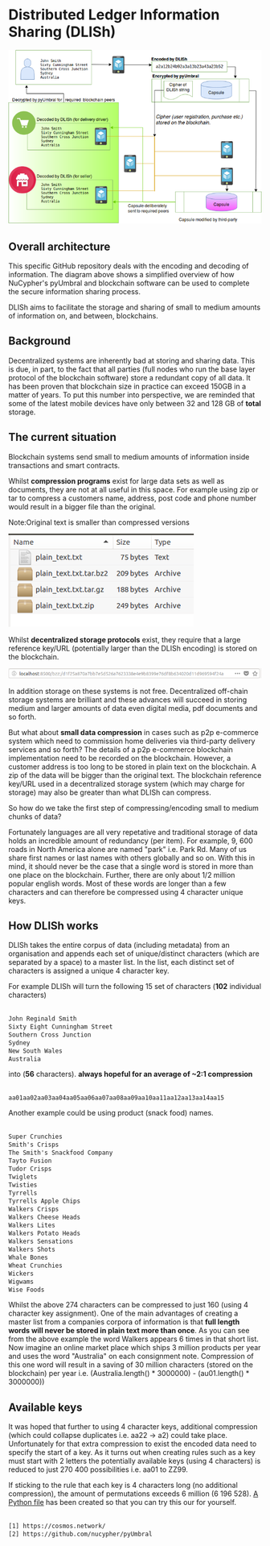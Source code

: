 # Distributed Ledger Information Sharing (DLISh)

![DLISh architecture](https://github.com/CyberMiles/tim-research/blob/master/distributed_ledger_information_sharing_DLISh/images/dlish_architecture.png)

## Overall architecture
This specific GitHub repository deals with the encoding and decoding of information. The diagram above shows a simplified overview of how NuCypher's pyUmbral and blockchain software can be used to complete the secure information sharing process.

DLISh aims to facilitate the storage and sharing of small to medium amounts of information on, and between, blockchains.

## Background
Decentralized systems are inherently bad at storing and sharing data. This is due, in part, to the fact that all parties (full nodes who run the base layer protocol of the blockchain software) store a redundant copy of all data. It has been proven that blockchain size in practice can exceed 150GB in a matter of years. To put this number into perspective, we are reminded that some of the latest mobile devices have only between 32 and 128 GB of **total** storage.

## The current situation
Blockchain systems send small to medium amounts of information inside transactions and smart contracts. 

Whilst **compression programs** exist for large data sets as well as documents, they are not at all useful in this space. For example using zip or tar to compress a customers name, address, post code and phone number would result in a bigger file than the original.

Note:Original text is smaller than compressed versions

![Compression Example](https://github.com/CyberMiles/tim-research/blob/master/distributed_ledger_information_sharing_DLISh/images/compress_example.png)

Whilst **decentralized storage protocols** exist, they require that a large reference key/URL (potentially larger than the DLISh encoding) is stored on the blockchain. 

![Swarm URL](https://github.com/CyberMiles/tim-research/blob/master/distributed_ledger_information_sharing_DLISh/images/url.png)

In addition storage on these systems is not free. Decentralized off-chain storage systems are brilliant and these advances will succeed in storing medium and larger amounts of data even digital media, pdf documents and so forth.

But what about **small data compression** in cases such as p2p e-commerce system which need to commission home deliveries via third-party delivery services and so forth? The details of a p2p e-commerce blockchain implementation need to be recorded on the blockchain. However, a customer address is too long to be stored in plain text on the blockchain. A zip of the data will be bigger than the original text. The blockchain reference key/URL used in a decentralized storage system (which may charge for storage) may also be greater than what DLISh can compress.

So how do we take the first step of compressing/encoding small to medium chunks of data?

Fortunately languages are all very repetative and traditional storage of data holds an incredible amount of redundancy (per item). For example, 9, 600 roads in North America alone are named "park" i.e. Park Rd. Many of us share first names or last names with others globally and so on. With this in mind, it should never be the case that a single word is stored in more than one place on the blockchain. Further, there are only about 1/2 million popular english words. Most of these words are longer than a few characters and can therefore be compressed using 4 character unique keys.

## How DLISh works
DLISh takes the entire corpus of data (including metadata) from an organisation and appends each set of unique/distinct characters (which are separated by a space) to a master list. In the list, each distinct set of characters is assigned a unique 4 character key. 

For example DLISh will turn the following 15 set of characters (**102** individual characters)

```

John Reginald Smith
Sixty Eight Cunningham Street
Southern Cross Junction
Sydney
New South Wales
Australia

```

into (**56** characters). **always hopeful for an average of ~2:1 compression**

```

aa01aa02aa03aa04aa05aa06aa07aa08aa09aa10aa11aa12aa13aa14aa15

```

Another example could be using product (snack food) names.

```

Super Crunchies
Smith's Crisps
The Smith's Snackfood Company
Tayto Fusion
Tudor Crisps
Twiglets
Twisties
Tyrrells
Tyrrells Apple Chips
Walkers Crisps
Walkers Cheese Heads
Walkers Lites
Walkers Potato Heads
Walkers Sensations
Walkers Shots
Whale Bones
Wheat Crunchies
Wickers
Wigwams
Wise Foods

```

Whilst the above 274 characters can be compressed to just 160 (using 4 character key assignment). One of the main advantages of creating a master list from a companies corpora of information is that **full length words will never be stored in plain text more than once**. As you can see from the above example the word Walkers appears 6 times in that short list. Now imagine an online market place which ships 3 million products per year and uses the word "Australia" on each consignment note. Compression of this one word will result in a saving of 30 million characters (stored on the blockchain) per year i.e. (Australia.length() * 3000000) - (au01.length() * 3000000))

## Available keys

It was hoped that further to using 4 character keys, additional compression (which could collapse duplicates i.e. aa22 -> a2) could take place. Unfortunately for that extra compression to exist the encoded data need to specify the start of a key. As it turns out when creating rules such as a key must start with 2 letters the potentially available keys (using 4 characters) is reduced to just 270 400 possibilities i.e. aa01 to ZZ99.

If sticking to the rule that each key is 4 characters long (no additional compression), the amount of permutations exceeds 6 million (6 196 528). [A Python file](https://github.com/CyberMiles/tim-research/blob/master/distributed_ledger_information_sharing_DLISh/python/key_generation_testing.py) has been created so that you can try this our for yourself.


```

[1] https://cosmos.network/
[2] https://github.com/nucypher/pyUmbral

```
